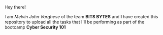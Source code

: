 Hey there!

I am _Melvin John Varghese_ of the team **BITS BYTES** and I have created this repository to upload all the tasks that I'll be performing as part of the bootcamp **Cyber Security 101**
